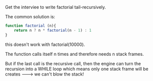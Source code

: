 Get the interviee to write factorial tail-recursively. 

The common solution is: 

```javascript
function factorial (n){
    return n ? n * factorial(n - 1) : 1
}
```

this doesn't work with factorial(10000). 

The function calls itself n times and therefore needs n stack frames. 

But if the last call is the recursive call, then the engine can turn the recursion into a WHILE loop which means only one stack frame will be creates ---> we can't blow the stack!